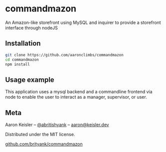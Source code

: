 # commandmazon

An Amazon-like storefront using MySQL and inquirer to provide a storefront interface through nodeJS

## Installation

```sh
git clone https://github.com/aaronclimbs/commandmazon
cd commandmazon
npm install
```

## Usage example

This application uses a mysql backend and a commandline frontend via node to enable the user to interact as a manager, supervisor, or user.

## Meta

Aaron Keisler – [@abritishyank](https://twitter.com/abritishyank) – aaron@keisler.dev

Distributed under the MIT license.

[github.com/brityank/commandmazon](https://github.com/brityank/commandmazon)
